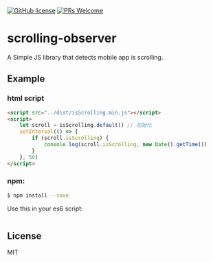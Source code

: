 [![GitHub license](https://img.shields.io/badge/license-MIT-blue.svg)](https://github.com/Leo555/isScrolling/blob/master/LICENSE)
[![PRs Welcome](https://img.shields.io/badge/PRs-welcome-brightgreen.svg)](https://github.com/Leo555/isScrolling/pulls)



# scrolling-observer

A Simple JS library that detects mobile app is scrolling.



## Example

### html script


```html
<script src="../dist/isScrolling.min.js"></script>
<script>
    let scroll = isScrolling.default() // 初始化
    setInterval(() => {
        if (scroll.isScrolling) {
            console.log(scroll.isScrolling, new Date().getTime())
        }
    }, 50)
</script>
```

### npm: 

```sh
$ npm install --save 
```

Use this in your es6 script:

```javascript

```

## License

MIT

